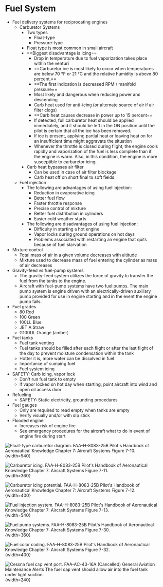 # Fuel System

* Fuel delivery systems for reciprocating engines
  * Carburetor Systems
    * Two types
      * Float-type
      * Pressure-type
    * Float type is most common in small aircraft
    * ==Biggest disadvantage is icing==
      * Drop in temperature due to fuel vaporization takes place within the venturi
      * ==Carburetor ice is most likely to occur when temperatures are below 70 &#176;F or 21 &#176;C and the relative humidity is above 80 percent.==
      * ==The first indication is decreased RPM / manifold pressure==
      * Most likely and dangerous when reducing power and descending
      * Carb heat used for anti-icing (or alternate source of air if air filter clogs)
      * ==Carb heat causes decrease in power up to 15 percent==
      * If detected, full carburetor heat should be applied immediately, and it should be left in the ON position until the pilot is certain that all the ice has been removed.
      * If ice is present, applying partial heat or leaving heat on for an insufficient time might aggravate the situation
      * Whenever the throttle is closed during flight, the engine cools rapidly and vaporization of the fuel is less complete than if the engine is warm. Also, in this condition, the engine is more susceptible to carburetor icing.
    * Carb heat bypasses air filter
      * Can be used in case of air filter blockage
      * Carb heat off on short final to soft fields
  * Fuel injection
    * The following are advantages of using fuel injection:
      * Reduction in evaporative icing
      * Better fuel flow
      * Faster throttle response
      * Precise control of mixture
      * Better fuel distribution in cylinders
      * Easier cold weather starts
    * The following are disadvantages of using fuel injection:
      * Difficulty in starting a hot engine
      * Vapor locks during ground operations on hot days
      * Problems associated with restarting an engine that quits because of fuel starvation
* Mixture control
  * Total mass of air in a given volume decreases with altitude
  * Mixture used to decrease mass of fuel entering the cylinder as mass of air decreases
* Gravity-feed vs fuel-pump systems
  * The gravity-feed system utilizes the force of gravity to transfer the fuel from the tanks to the engine.
  * Aircraft with fuel-pump systems have two fuel pumps. The main pump system is engine driven with an electrically-driven auxiliary pump provided for use in engine starting and in the event the engine pump fails.
* Fuel grades
  * 80 Red
  * 100 Green
  * 100LL Blue
  * JET A Straw
  * G100UL Orange (amber)
* Fuel tanks
  * Fuel tank venting
  * Fuel tanks should be filled after each flight or after the last flight of the day to prevent moisture condensation within the tank
  * Hotter it is, more water can be dissolved in fuel
  * Importance of sumping fuel
  * Fuel system icing
* SAFETY: Carb icing, vapor lock
  * Don't run fuel tank to empty
  * If vapor locked on hot day when starting, point aircraft into wind and open oil access door
* Refueling
  * SAFETY: Static electricity, grounding procedures
* Fuel gauges
  * Only are required to read empty when tanks are empty
  * Verify visually and/or with dip stick
* Flooded engine
  * Increases risk of engine fire
  * See emergency procedures for the aircraft what to do in event of engine fire during start

![Float-type carburetor diagram. [FAA-H-8083-25B Pilot's Handbook of Aeronautical Knowledge](https://www.faa.gov/regulations_policies/handbooks_manuals/aviation/phak) [Chapter 7: Aircraft Systems](https://www.faa.gov/sites/faa.gov/files/regulations_policies/handbooks_manuals/aviation/phak/09_phak_ch7.pdf) Figure 7-10.](/img/phak/phak-figure-7-10-float-carburetor.jpg){width=540}

![Carburetor icing. [FAA-H-8083-25B Pilot's Handbook of Aeronautical Knowledge](https://www.faa.gov/regulations_policies/handbooks_manuals/aviation/phak) [Chapter 7: Aircraft Systems](https://www.faa.gov/sites/faa.gov/files/regulations_policies/handbooks_manuals/aviation/phak/09_phak_ch7.pdf) Figure 7-11.](/img/phak/phak-figure-7-11-carburetor-icing.jpg){width=360}

![Carburetor icing potential. [FAA-H-8083-25B Pilot's Handbook of Aeronautical Knowledge](https://www.faa.gov/regulations_policies/handbooks_manuals/aviation/phak) [Chapter 7: Aircraft Systems](https://www.faa.gov/sites/faa.gov/files/regulations_policies/handbooks_manuals/aviation/phak/09_phak_ch7.pdf) Figure 7-12.](/img/phak/phak-figure-7-12-carburetor-icing-chart.png){width=400}

![Fuel injection system. [FAA-H-8083-25B Pilot's Handbook of Aeronautical Knowledge](https://www.faa.gov/regulations_policies/handbooks_manuals/aviation/phak) [Chapter 7: Aircraft Systems](https://www.faa.gov/sites/faa.gov/files/regulations_policies/handbooks_manuals/aviation/phak/09_phak_ch7.pdf) Figure 7-13.](/img/phak/phak-figure-7-13-fuel-injection-system.jpg){width=540}

![Fuel pump systems. [FAA-H-8083-25B Pilot's Handbook of Aeronautical Knowledge](https://www.faa.gov/regulations_policies/handbooks_manuals/aviation/phak) [Chapter 7: Aircraft Systems](https://www.faa.gov/sites/faa.gov/files/regulations_policies/handbooks_manuals/aviation/phak/09_phak_ch7.pdf) Figure 7-30.](/img/phak/phak-figure-7-30-fuel-pump-systems.jpg){width=360}

![Fuel color coding. [FAA-H-8083-25B Pilot's Handbook of Aeronautical Knowledge](https://www.faa.gov/regulations_policies/handbooks_manuals/aviation/phak) [Chapter 7: Aircraft Systems](https://www.faa.gov/sites/faa.gov/files/regulations_policies/handbooks_manuals/aviation/phak/09_phak_ch7.pdf) Figure 7-32.](/img/phak/phak-figure-7-32-fuel-color-coding.png){width=400}

![Cessna fuel cap vent port. [FAA-AC-43-16A (Cancelled) General Aviation Maintenance Alerts](https://www.faa.gov/regulations_policies/advisory_circulars/index.cfm/go/document.information/documentID/22593) The fuel cap vent should allow air into the fuel tank under light suction.](/img/cessna-fuel-cap-vent-port.jpg){width=240}
